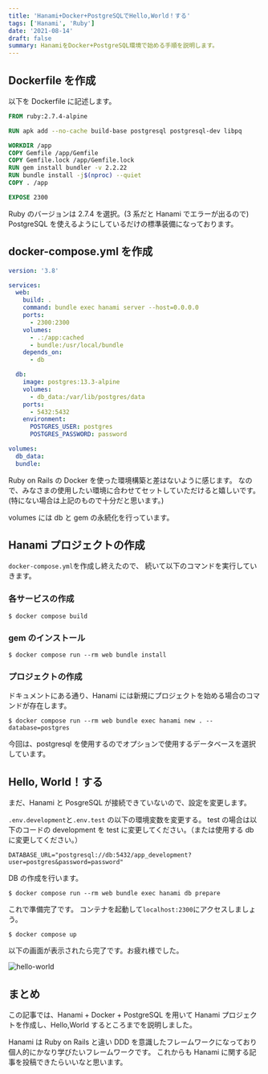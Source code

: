 ```yaml
---
title: 'Hanami+Docker+PostgreSQLでHello,World！する'
tags: ['Hanami', 'Ruby']
date: '2021-08-14'
draft: false
summary: HanamiをDocker+PostgreSQL環境で始める手順を説明します。
---
```


## Dockerfile を作成

以下を Dockerfile に記述します。

```dockerfile
FROM ruby:2.7.4-alpine

RUN apk add --no-cache build-base postgresql postgresql-dev libpq

WORKDIR /app
COPY Gemfile /app/Gemfile
COPY Gemfile.lock /app/Gemfile.lock
RUN gem install bundler -v 2.2.22
RUN bundle install -j$(nproc) --quiet
COPY . /app

EXPOSE 2300
```

Ruby のバージョンは 2.7.4 を選択。(3 系だと Hanami でエラーが出るので)
PostgreSQL を使えるようにしているだけの標準装備になっております。

## docker-compose.yml を作成

```yaml
version: '3.8'

services:
  web:
    build: .
    command: bundle exec hanami server --host=0.0.0.0
    ports:
      - 2300:2300
    volumes:
      - .:/app:cached
      - bundle:/usr/local/bundle
    depends_on:
      - db

  db:
    image: postgres:13.3-alpine
    volumes:
      - db_data:/var/lib/postgres/data
    ports:
      - 5432:5432
    environment:
      POSTGRES_USER: postgres
      POSTGRES_PASSWORD: password

volumes:
  db_data:
  bundle:
```

Ruby on Rails の Docker を使った環境構築と差はないように感じます。
なので、みなさまの使用したい環境に合わせてセットしていただけると嬉しいです。
(特にない場合は上記のもので十分だと思います。)

volumes には db と gem の永続化を行っています。

## Hanami プロジェクトの作成

`docker-compose.yml`を作成し終えたので、
続いて以下のコマンドを実行していきます。

### 各サービスの作成

```
$ docker compose build
```

### gem のインストール

```
$ docker compose run --rm web bundle install
```

### プロジェクトの作成

ドキュメントにある通り、Hanami には新規にプロジェクトを始める場合のコマンドが存在します。

```
$ docker compose run --rm web bundle exec hanami new . --database=postgres
```

今回は、postgresql を使用するのでオプションで使用するデータベースを選択しています。

## Hello, World！する

まだ、Hanami と PosgreSQL が接続できていないので、設定を変更します。

`.env.development`と`.env.test`
の以下の環境変数を変更する。
test の場合は以下のコードの development を test に変更してください。（または使用する db に変更してください。）

```
DATABASE_URL="postgresql://db:5432/app_development?user=postgres&password=password"
```

DB の作成を行います。

```
$ docker compose run --rm web bundle exec hanami db prepare
```

これで準備完了です。
コンテナを起動して`localhost:2300`にアクセスしましょう。

```
$ docker compose up
```

以下の画面が表示されたら完了です。お疲れ様でした。

![hello-world](https://watakumi-blog.s3.ap-northeast-1.amazonaws.com/hanami-top.png)

## まとめ

この記事では、Hanami + Docker + PostgreSQL を用いて Hanami プロジェクトを作成し、Hello,World するところまでを説明しました。

Hanami は Ruby on Rails と違い DDD を意識したフレームワークになっており個人的にかなり学びたいフレームワークです。
これからも Hanami に関する記事を投稿できたらいいなと思います。

